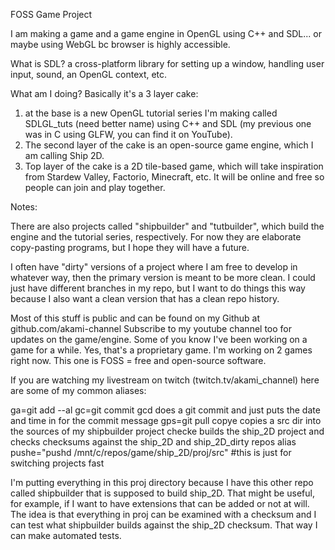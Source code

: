 
FOSS Game Project

I am making a game and a game engine in OpenGL using C++ and SDL... or maybe using WebGL bc browser is highly accessible.

What is SDL?
a cross-platform library for setting up a window, handling user input, sound, an OpenGL context, etc.

What am I doing?
Basically it's a 3 layer cake:
1) at the base is a new OpenGL tutorial series I'm making called SDLGL_tuts (need better name) using
C++ and SDL (my previous one was in C using GLFW, you can find it on YouTube).
2) The second layer of the cake is an open-source game engine, which I am calling Ship 2D.
3) Top layer of the cake is a 2D tile-based game, which will take inspiration from Stardew Valley, Factorio, Minecraft, etc. It will be online and free so people can join and play together.

Notes:

There are also projects called "shipbuilder" and "tutbuilder", which build the engine and the tutorial series, respectively. For now they are elaborate copy-pasting programs, but I hope they will have a future.

I often have "dirty" versions of a project where I am free to develop in whatever way, then
the primary version is meant to be more clean. I could just have different branches in my repo, but I want to do things this way because I also want a clean version that has a clean repo history.

Most of this stuff is public and can be found on my Github at github.com/akami-channel
Subscribe to my youtube channel too for updates on the game/engine.
Some of you know I've been working on a game for a while. Yes, that's a proprietary game.
I'm working on 2 games right now. This one is FOSS = free and open-source software.

If you are watching my livestream on twitch (twitch.tv/akami_channel) here are some of my common aliases:

ga=git add --al
gc=git commit
gcd does a git commit and just puts the date and time in for the commit message
gps=git pull
copye copies a src dir into the sources of my shipbuilder project
checke builds the ship_2D project and checks checksums against the ship_2D and ship_2D_dirty repos
alias pushe="pushd /mnt/c/repos/game/ship_2D/proj/src" #this is just for switching projects fast

I'm putting everything in this proj directory because I have this other repo called shipbuilder that is supposed to build ship_2D. That might be useful, for example, if I want to have extensions that can be added or not at will. The idea is that everything in proj can be examined with a checksum and I can test what shipbuilder builds against the ship_2D checksum. That way I can make automated tests.
